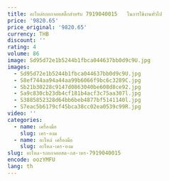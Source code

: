 ```yaml
---
title: อะไหล่รถยกจอยสติ๊กสําหรับ 7919040015   ในการใช้งานทั่วไป
price: '9820.65'
price_original: '9820.65'
currency: THB
discount: ''
rating: 4
volume: 86
image: Sd95d72e1b5244b1fbca044637bb0d9c9U.jpg
images:
  - Sd95d72e1b5244b1fbca044637bb0d9c9U.jpg
  - S8ef744aa94a44aa99b6066f9bc6c3289C.jpg
  - Sb21b30228c9147d0863040be608d8ce92.jpg
  - Sa9c830cb23db4cf181b4acf3c75aa307l.jpg
  - S3885852328d64bb6beb4877bf5141140l.jpg
  - S7eac5b6179cf45bca38cc02ea0539c99R.jpg
video: ''
categories:
  - name: เครื่องมือ
    slug: เคร-องม
  - name: อะไหล่ เครื่องมือ
    slug: อะไหล-เคร-องม
slug: อะไหล-รถยกจอยสต-กส-าหร-7919040015
encode: oozYMFU
lang: th
---
```

  